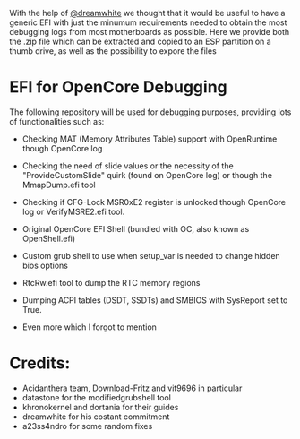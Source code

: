 With the help of [@dreamwhite](https://github.com/dreamwhite) we thought that it would be useful to have a generic EFI with just the minumum requirements needed to obtain the most debugging logs from most motherboards as possible. Here we provide both the .zip file which can be extracted and copied to an ESP partition on a thumb drive, as well as the possibility to expore the files 

# EFI for OpenCore Debugging

The following repository will be used for debugging purposes, providing lots of functionalities such as:

- Checking MAT (Memory Attributes Table) support with OpenRuntime though OpenCore log
- Checking the need of slide values or the necessity of the "ProvideCustomSlide" quirk (found on OpenCore log) or though the MmapDump.efi tool
- Checking if CFG-Lock MSR0xE2 register is unlocked though OpenCore log or VerifyMSRE2.efi tool.
- Original OpenCore EFI Shell (bundled with OC, also known as OpenShell.efi)
- Custom grub shell to use when setup_var is needed to change hidden bios options
- RtcRw.efi tool to dump the RTC memory regions
- Dumping ACPI tables (DSDT, SSDTs) and SMBIOS with SysReport set to True.

- Even more which I forgot to mention

# Credits:

- Acidanthera team, Download-Fritz and vit9696 in particular
- datastone for the modifiedgrubshell tool
- khronokernel and dortania for their guides
- dreamwhite for his costant commitment 
- a23ss4ndro for some random fixes
